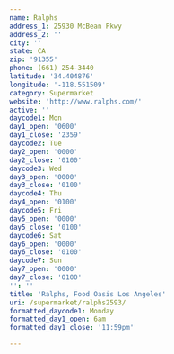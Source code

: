```yaml
---
name: Ralphs
address_1: 25930 McBean Pkwy
address_2: ''
city: ''
state: CA
zip: '91355'
phone: (661) 254-3440
latitude: '34.404876'
longitude: '-118.551509'
category: Supermarket
website: 'http://www.ralphs.com/'
active: ''
daycode1: Mon
day1_open: '0600'
day1_close: '2359'
daycode2: Tue
day2_open: '0000'
day2_close: '0100'
daycode3: Wed
day3_open: '0000'
day3_close: '0100'
daycode4: Thu
day4_open: '0100'
daycode5: Fri
day5_open: '0000'
day5_close: '0100'
daycode6: Sat
day6_open: '0000'
day6_close: '0100'
daycode7: Sun
day7_open: '0000'
day7_close: '0100'
'': ''
title: 'Ralphs, Food Oasis Los Angeles'
uri: /supermarket/ralphs2593/
formatted_daycode1: Monday
formatted_day1_open: 6am
formatted_day1_close: '11:59pm'

---
```

